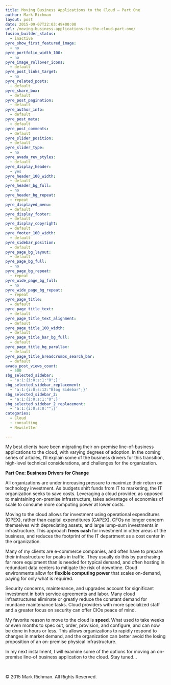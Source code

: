 ```yaml
---
title: Moving Business Applications to the Cloud – Part One
author: Mark Richman
layout: post
date: 2015-09-07T22:03:49+00:00
url: /moving-business-applications-to-the-cloud-part-one/
fusion_builder_status:
  - inactive
pyre_show_first_featured_image:
  - no
pyre_portfolio_width_100:
  - no
pyre_image_rollover_icons:
  - default
pyre_post_links_target:
  - no
pyre_related_posts:
  - default
pyre_share_box:
  - default
pyre_post_pagination:
  - default
pyre_author_info:
  - default
pyre_post_meta:
  - default
pyre_post_comments:
  - default
pyre_slider_position:
  - default
pyre_slider_type:
  - no
pyre_avada_rev_styles:
  - default
pyre_display_header:
  - yes
pyre_header_100_width:
  - default
pyre_header_bg_full:
  - no
pyre_header_bg_repeat:
  - repeat
pyre_displayed_menu:
  - default
pyre_display_footer:
  - default
pyre_display_copyright:
  - default
pyre_footer_100_width:
  - default
pyre_sidebar_position:
  - default
pyre_page_bg_layout:
  - default
pyre_page_bg_full:
  - no
pyre_page_bg_repeat:
  - repeat
pyre_wide_page_bg_full:
  - no
pyre_wide_page_bg_repeat:
  - repeat
pyre_page_title:
  - default
pyre_page_title_text:
  - default
pyre_page_title_text_alignment:
  - default
pyre_page_title_100_width:
  - default
pyre_page_title_bar_bg_full:
  - default
pyre_page_title_bg_parallax:
  - default
pyre_page_title_breadcrumbs_search_bar:
  - default
avada_post_views_count:
  - 500
sbg_selected_sidebar:
  - 'a:1:{i:0;s:1:"0";}'
sbg_selected_sidebar_replacement:
  - 'a:1:{i:0;s:12:"Blog Sidebar";}'
sbg_selected_sidebar_2:
  - 'a:1:{i:0;s:1:"0";}'
sbg_selected_sidebar_2_replacement:
  - 'a:1:{i:0;s:0:"";}'
categories:
  - Cloud
  - consulting
  - Newsletter

---
```

My best clients have been migrating their on-premise line-of-business applications to the cloud, with varying degrees of adoption. In the coming series of articles, I’ll explain some of the business drivers for this transition, high-level technical considerations, and challenges for the organization.

**Part One: Business Drivers for Change**

All organizations are under increasing pressure to maximize their return on technology investment. As budgets shift funds from IT to marketing, the IT organization seeks to save costs. Leveraging a cloud provider, as opposed to maintaining on-premise infrastructure, takes advantage of economies of scale to consume more computing power at lower costs.

Moving to the cloud allows for investment using operational expenditures (OPEX), rather than capital expenditures (CAPEX). CFOs no longer concern themselves with depreciating assets, and large lump-sum investments in infrastructure. This approach **frees cash** for investment in other areas of the business, and reduces the footprint of the IT department as a cost center in the organization.

Many of my clients are e-commerce companies, and often have to prepare their infrastructure for peaks in traffic. They usually do this by purchasing far more equipment than is needed for typical demand, and often hosting in redundant data centers to mitigate the risk of downtime. Cloud environments allow for **flexible computing power** that scales on-demand, paying for only what is required.

Security concerns, maintenance, and upgrades account for significant investment in both service agreements and labor. Many cloud infrastructures eliminate or greatly reduce the constant demand for mundane maintenance tasks. Cloud providers with more specialized staff and a greater focus on security can offer CIOs peace of mind.

My favorite reason to move to the cloud is **speed**. What used to take weeks or even months to spec out, order, provision, and configure, and can now be done in hours or less. This allows organizations to rapidly respond to changes in market demand, and the organization can better avoid the losing proposition of an on-premise physical infrastructure.

In my next installment, I will examine some of the options for moving an on-premise line-of business application to the cloud. Stay tuned&#8230;

&nbsp;

© 2015 Mark Richman. All Rights Reserved.